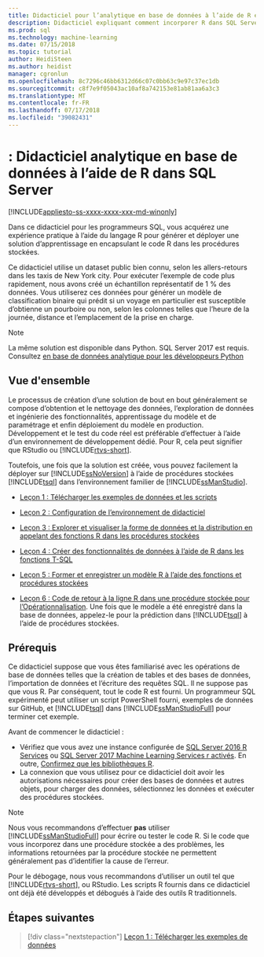 ```yaml
---
title: Didacticiel pour l’analytique en base de données à l’aide de R et SQL Server Machine Learning | Microsoft Docs
description: Didacticiel expliquant comment incorporer R dans SQL Server des procédures stockées et fonctions T-SQL
ms.prod: sql
ms.technology: machine-learning
ms.date: 07/15/2018
ms.topic: tutorial
author: HeidiSteen
ms.author: heidist
manager: cgronlun
ms.openlocfilehash: 8c7296c46bb6312d66c07c0bb63c9e97c37ec1db
ms.sourcegitcommit: c8f7e9f05043ac10af8a742153e81ab81aa6a3c3
ms.translationtype: MT
ms.contentlocale: fr-FR
ms.lasthandoff: 07/17/2018
ms.locfileid: "39082431"
---
```

# <a name="tutorial-learn-in-database-analytics-using-r-in-sql-server"></a>: Didacticiel analytique en base de données à l’aide de R dans SQL Server
[!INCLUDE[appliesto-ss-xxxx-xxxx-xxx-md-winonly](../../includes/appliesto-ss-xxxx-xxxx-xxx-md-winonly.md)]

Dans ce didacticiel pour les programmeurs SQL, vous acquérez une expérience pratique à l’aide du langage R pour générer et déployer une solution d’apprentissage en encapsulant le code R dans les procédures stockées.

Ce didacticiel utilise un dataset public bien connu, selon les allers-retours dans les taxis de New York city. Pour exécuter l’exemple de code plus rapidement, nous avons créé un échantillon représentatif de 1 % des données. Vous utiliserez ces données pour générer un modèle de classification binaire qui prédit si un voyage en particulier est susceptible d’obtienne un pourboire ou non, selon les colonnes telles que l’heure de la journée, distance et l’emplacement de la prise en charge.

> [!NOTE]
> 
> La même solution est disponible dans Python. SQL Server 2017 est requis. Consultez [en base de données analytique pour les développeurs Python](../tutorials/sqldev-in-database-python-for-sql-developers.md)

## <a name="overview"></a>Vue d'ensemble

Le processus de création d’une solution de bout en bout généralement se compose d’obtention et le nettoyage des données, l’exploration de données et ingénierie des fonctionnalités, apprentissage du modèle et de paramétrage et enfin déploiement du modèle en production. Développement et le test du code réel est préférable d’effectuer à l’aide d’un environnement de développement dédié. Pour R, cela peut signifier que RStudio ou [!INCLUDE[rtvs-short](../../includes/rtvs-short-md.md)].

Toutefois, une fois que la solution est créée, vous pouvez facilement la déployer sur [!INCLUDE[ssNoVersion](../../includes/ssnoversion-md.md)] à l’aide de procédures stockées [!INCLUDE[tsql](../../includes/tsql-md.md)] dans l’environnement familier de [!INCLUDE[ssManStudio](../../includes/ssmanstudio-md.md)].

- [Leçon 1 : Télécharger les exemples de données et les scripts](../tutorials/sqldev-download-the-sample-data.md)

- [Leçon 2 : Configuration de l’environnement de didacticiel](../r/sqldev-import-data-to-sql-server-using-powershell.md)

- [Leçon 3 : Explorer et visualiser la forme de données et la distribution en appelant des fonctions R dans les procédures stockées](../tutorials/sqldev-explore-and-visualize-the-data.md)

- [Leçon 4 : Créer des fonctionnalités de données à l’aide de R dans les fonctions T-SQL](../tutorials/sqldev-create-data-features-using-t-sql.md)
  
- [Leçon 5 : Former et enregistrer un modèle R à l’aide des fonctions et procédures stockées](../r/sqldev-train-and-save-a-model-using-t-sql.md)
  
- [Leçon 6 : Code de retour à la ligne R dans une procédure stockée pour l’Opérationnalisation](../tutorials/sqldev-operationalize-the-model.md). 
  Une fois que le modèle a été enregistré dans la base de données, appelez-le pour la prédiction dans [!INCLUDE[tsql](../../includes/tsql-md.md)] à l’aide de procédures stockées.

## <a name="prerequisites"></a>Prérequis

Ce didacticiel suppose que vous êtes familiarisé avec les opérations de base de données telles que la création de tables et des bases de données, l’importation de données et l’écriture des requêtes SQL. Il ne suppose pas que vous R. Par conséquent, tout le code R est fourni. Un programmeur SQL expérimenté peut utiliser un script PowerShell fourni, exemples de données sur GitHub, et [!INCLUDE[tsql](../../includes/tsql-md.md)] dans [!INCLUDE[ssManStudioFull](../../includes/ssmanstudiofull-md.md)] pour terminer cet exemple. 

Avant de commencer le didacticiel :

- Vérifiez que vous avez une instance configurée de [SQL Server 2016 R Services](../install/sql-r-services-windows-install.md#verify-installation) ou [SQL Server 2017 Machine Learning Services r activés](../install/sql-machine-learning-services-windows-install.md#verify-installation). En outre, [Confirmez que les bibliothèques R](../r/determine-which-packages-are-installed-on-sql-server.md#get-the-r-library-location).
- La connexion que vous utilisez pour ce didacticiel doit avoir les autorisations nécessaires pour créer des bases de données et autres objets, pour charger des données, sélectionnez les données et exécuter des procédures stockées.

> [!NOTE]
> Nous vous recommandons d’effectuer **pas** utiliser [!INCLUDE[ssManStudioFull](../../includes/ssmanstudiofull-md.md)] pour écrire ou tester le code R. Si le code que vous incorporez dans une procédure stockée a des problèmes, les informations retournées par la procédure stockée ne permettent généralement pas d’identifier la cause de l’erreur.
> 
> Pour le débogage, nous vous recommandons d’utiliser un outil tel que [!INCLUDE[rtvs-short](../../includes/rtvs-short-md.md)], ou RStudio. Les scripts R fournis dans ce didacticiel ont déjà été développés et débogués à l’aide des outils R traditionnels.

## <a name="next-steps"></a>Étapes suivantes

> [!div class="nextstepaction"]
> [Leçon 1 : Télécharger les exemples de données](../tutorials/sqldev-download-the-sample-data.md)